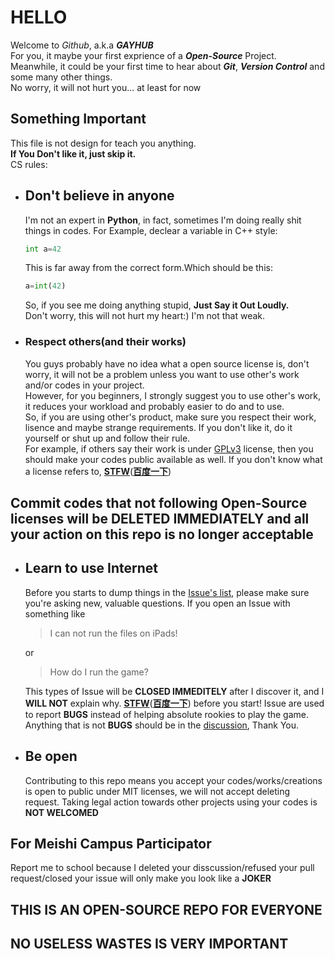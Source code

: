# HELLO

Welcome to *Github*, a.k.a *__GAYHUB__*  
For you, it maybe your first exprience of a __*Open-Source*__ Project.  
Meanwhile, it could be your first time to hear about __*Git*__, __*Version Control*__ and some many other things.  
No worry, it will not hurt you... at least for now  

## Something Important

This file is not design for teach you anything.  
__If You Don't like it, just skip it.__  
CS rules:  

- ##  Don't believe in anyone

    I'm not an expert in __Python__, in fact, sometimes I'm doing really shit things in codes. For Example, declear a variable in C++ style:

    ```Python
    int a=42
    ```

    This is far away from the correct form.Which should be this:

    ```Python
    a=int(42)
    ```

    So, if you see me doing anything stupid, __Just Say it Out Loudly.__  
    Don't worry, this will not hurt my heart:) I'm not that weak.

- ### Respect others(and their works)

    You guys probably have no idea what a open source license is, don't worry, it will not be a problem unless you want to use other's work and/or codes in your project.  
    However, for you beginners, I strongly suggest you to use other's work, it reduces your workload and probably easier to do and to use.  
    So, if you are using other's product, make sure you respect their work, lisence and maybe strange requirements. If you don't like it, do it yourself or shut up and follow their rule.  
    For example, if others say their work is under [GPLv3](https://www.gnu.org/licenses/gpl-3.0.en.html) license, then you should make your codes public available as well. If you don't know what a license refers to, [__STFW__](http://www.catb.org/~esr/faqs/smart-questions.html#rtfm)([__百度一下__](https://github.com/ryanhanwu/How-To-Ask-Questions-The-Smart-Way/blob/main/README-zh_CN.md#rtfm-%E5%92%8C-stfw%E5%A6%82%E4%BD%95%E7%9F%A5%E9%81%93%E4%BD%A0%E5%B7%B2%E5%AE%8C%E5%85%A8%E6%90%9E%E7%A0%B8%E4%BA%86))

## Commit codes that not following Open-Source licenses will be __DELETED IMMEDIATELY__ and all your action on this repo is no longer acceptable

- ## Learn to use Internet

    Before you starts to dump things in the [Issue's list](https://github.com/Sfever/2024SA-PY-Workfile/issues), please make sure you're asking new, valuable questions. If you open an Issue with something like
    >I can not run the files on iPads!

    or
    >How do I run the game?

    This types of Issue will be __CLOSED IMMEDITELY__ after I discover it, and I __WILL NOT__ explain why. [__STFW__](http://www.catb.org/~esr/faqs/smart-questions.html#rtfm)([__百度一下__](https://github.com/ryanhanwu/How-To-Ask-Questions-The-Smart-Way/blob/main/README-zh_CN.md#rtfm-%E5%92%8C-stfw%E5%A6%82%E4%BD%95%E7%9F%A5%E9%81%93%E4%BD%A0%E5%B7%B2%E5%AE%8C%E5%85%A8%E6%90%9E%E7%A0%B8%E4%BA%86)) before you start! Issue are used to report __BUGS__ instead of helping absolute rookies to play the game. Anything that is not __BUGS__ should be in the [discussion](https://github.com/Sfever/2024SA-PY-Workfile/discussions), Thank You.

- ## Be open

    Contributing to this repo means you accept your codes/works/creations is open to public under MIT licenses, we will not accept deleting request.
    Taking legal action towards other projects using your codes is __NOT WELCOMED__

## For Meishi Campus Participator

Report me to school because I deleted your disscussion/refused your pull request/closed your issue will only make you look like a __JOKER__

## THIS IS AN OPEN-SOURCE REPO FOR EVERYONE

## NO USELESS WASTES IS VERY IMPORTANT

